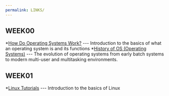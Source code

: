 ```yaml
---
permalink: LINKS/
---
```


## WEEK00

*[How Do Operating Systems Work?](https://www.youtube.com/watch?v=GjNp0bBrjmU) --- Introduction to the basics of what an operating system is and its functions
*[History of OS (Operating Systems)](https://www.youtube.com/watch?v=e-YI-fjI8Nc) --- The evolution of operating systems from early batch systems to modern multi-user and multitasking environments.

## WEEK01
*[Linux Tutorials](https://www.youtube.com/watch?v=10f4899srvc) --- Introduction to the basics of Linux
